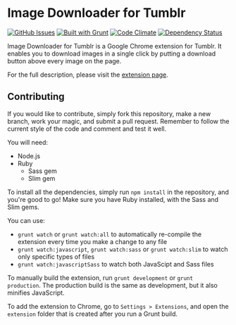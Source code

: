 Image Downloader for Tumblr
=======================
[![GitHub Issues](https://img.shields.io/github/issues/fncombo/tumblr-image-downloader.svg)][github-issues]
[![Built with Grunt](https://cdn.gruntjs.com/builtwith.png)][grunt]
[![Code Climate](https://codeclimate.com/github/fncombo/tumblr-image-downloader.png)][codeclimate]
[![Dependency Status](https://gemnasium.com/fncombo/tumblr-image-downloader.svg)][gemnasium]


Image Downloader for Tumblr is a Google Chrome extension for Tumblr. It enables you to download images in a single click by putting a download button above every image on the page.

For the full description, please visit the [extension page][chromestore].

## Contributing
If you would like to contribute, simply fork this repository, make a new branch, work your magic, and submit a pull request. Remember to follow the current style of the code and comment and test it well.

You will need:
* Node.js
* Ruby
  * Sass gem
  * Slim gem

To install all the dependencies, simply run `npm install` in the repository, and you're good to go! Make sure you have Ruby installed, with the Sass and Slim gems.

You can use:
* `grunt watch` or `grunt watch:all` to automatically re-compile the extension every time you make a change to any file
* `grunt watch:javascript`, `grunt watch:sass` or `grunt watch:slim` to watch only specific types of files
* `grunt watch:javascriptSass` to watch both JavaScipt and Sass files

To manually build the extension, run `grunt development` or `grunt production`. The production build is the same as development, but it also minifies JavaScript.

To add the extension to Chrome, go to `Settings > Extensions`, and open the `extension` folder that is created after you run a Grunt build.

[grunt]: http://gruntjs.com
[codeclimate]: https://codeclimate.com/github/fncombo/tumblr-image-downloader
[chromestore]: https://chrome.google.com/webstore/detail/tumblr-image-saver/hbbiaibbddjmdacbifbnioekmiocclpc
[gemnasium]: https://gemnasium.com/fncombo/tumblr-image-downloader
[github-issues]: https://github.com/fncombo/tumblr-image-downloader/issues
